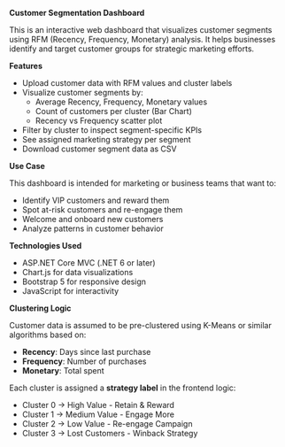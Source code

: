 **Customer Segmentation Dashboard**

This is an interactive web dashboard that visualizes customer segments using RFM (Recency, Frequency, Monetary) analysis. It helps businesses identify and target customer groups for strategic marketing efforts.

 **Features**

- Upload customer data with RFM values and cluster labels
- Visualize customer segments by:
  - Average Recency, Frequency, Monetary values
  - Count of customers per cluster (Bar Chart)
  - Recency vs Frequency scatter plot
- Filter by cluster to inspect segment-specific KPIs
- See assigned marketing strategy per segment
- Download customer segment data as CSV

 **Use Case**

This dashboard is intended for marketing or business teams that want to:

- Identify VIP customers and reward them
- Spot at-risk customers and re-engage them
- Welcome and onboard new customers
- Analyze patterns in customer behavior
  
**Technologies Used**
- ASP.NET Core MVC (.NET 6 or later)
- Chart.js for data visualizations
- Bootstrap 5 for responsive design
- JavaScript for interactivity

**Clustering Logic**

Customer data is assumed to be pre-clustered using K-Means or similar algorithms based on:

- **Recency**: Days since last purchase
- **Frequency**: Number of purchases
- **Monetary**: Total spent

Each cluster is assigned a **strategy label** in the frontend logic:
- Cluster 0 → High Value - Retain & Reward
- Cluster 1 → Medium Value - Engage More
- Cluster 2 → Low Value - Re-engage Campaign
- Cluster 3 → Lost Customers - Winback Strategy
